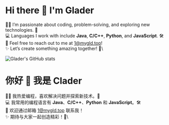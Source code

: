 # Hi there 👋 I'm Glader

👨‍💻 I’m passionate about coding, problem-solving, and exploring new technologies. 🚀\
💻 Languages I work with include <strong>Java</strong>, <strong>C/C++</strong>, <strong>Python</strong>, and <strong>JavaScript</strong>. 🛠️\
📧 Feel free to reach out to me at <a href="mailto:1@mygld.top">1@mygld.top</a>! \
✨ Let’s create something amazing together! 🌟\

![Glader's GitHub stats](https://github-readme-stats-clouder0.vercel.app/api?username=GladerJ&count_private=true&show_icons=true&theme=tokyonight)



# 你好 👋 我是 Clader

👨‍💻 我热爱编程，喜欢解决问题并探索新技术。🚀  \
💻 我常用的编程语言有 <strong>Java</strong>、<strong>C/C++</strong>、<strong>Python</strong> 和 <strong>JavaScript</strong>。🛠️\
📧 欢迎通过邮箱 <a href="mailto:1@mygld.top">1@mygld.top</a> 联系我！\
✨ 期待与大家一起创造精彩！🌟\
